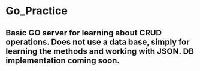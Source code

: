 # Go_Practice

## Basic GO server for learning about CRUD operations. Does not use a data base, simply for learning the methods and working with JSON. DB implementation coming soon.
